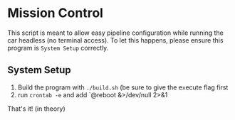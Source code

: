 # Mission Control

This script is meant to allow easy pipeline configuration while running the car headless (no terminal access).
To let this happens, please ensure this program is `System Setup` correctly.

## System Setup

1) Build the program with `./build.sh` (be sure to give the e`x`ecute flag first
2) run `crontab -e` and add `@reboot <path to mission control bin> &>/dev/null 2>&1

That's it! (in theory)

